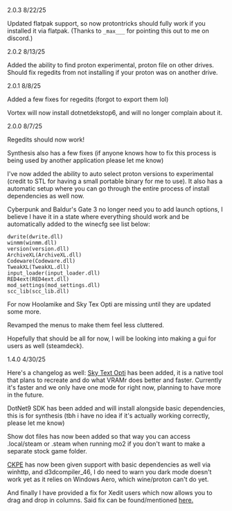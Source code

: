 2.0.3 8/22/25

Updated flatpak support, so now protontricks should fully work if you installed it via flatpak. (Thanks to `_max___` for pointing this out to me on discord.)

2.0.2 8/13/25

Added the ability to find proton experimental, proton file on other drives. Should fix regedits from not installing if your proton was on another drive.


2.0.1 8/8/25

Added a few fixes for regedits (forgot to export them lol)

Vortex will now install dotnetdekstop6, and will no longer complain about it.

2.0.0 8/7/25

Regedits should now work!

Synthesis also has a few fixes (if anyone knows how to fix this process is being used by another application please let me know)

I've now added the ability to auto select proton versions to experimental (credit to STL for having a small portable binary for me to use). It also has a automatic setup where you can go through the entire process of install dependencies as well now.

Cyberpunk and Baldur's Gate 3 no longer need you to add launch options, I believe I have it in a state where everything should work and be automatically added to the winecfg see list below:
```
dwrite(dwrite.dll)
winmm(winmm.dll)
version(version.dll)
ArchiveXL(ArchiveXL.dll)
Codeware(Codeware.dll)
TweakXL(TweakXL.dll)
input_loader(input_loader.dll)
RED4ext(RED4ext.dll)
mod_settings(mod_settings.dll)
scc_lib(scc_lib.dll)
```
For now Hoolamike and Sky Tex Opti are missing until they are updated some more.

Revamped the menus to make them feel less cluttered.

Hopefully that should be all for now, I will be looking into making a gui for users as well (steamdeck).

1.4.0 4/30/25

Here's a changelog as well:
[Sky Text Opti](https://github.com/BenHUET/sky-tex-opti) has been added, it is a native tool that plans to recreate and do what VRAMr does better and faster. Currently it's faster and we only have one mode for right now, planning to have more in the future.

DotNet9 SDK has been added and will install alongside basic dependencies, this is for synthesis (tbh i have no idea if it's actually working correctly, please let me know)

Show dot files has now been added so that way you can access .local/steam or .steam when running mo2 if you don't want to make a separate stock game folder.

[CKPE](https://www.nexusmods.com/skyrimspecialedition/mods/71371)  has now been given support with basic dependencies as well via winhttp, and d3dcompiler_46, I do need to warn you dark mode doesn't work yet as it relies on Windows Aero, which wine/proton can't do yet.

And finally I have provided a fix for Xedit users which now allows you to drag and drop in columns. Said fix can be found/mentioned [here.](https://github.com/TES5Edit/TES5Edit/issues/774)
